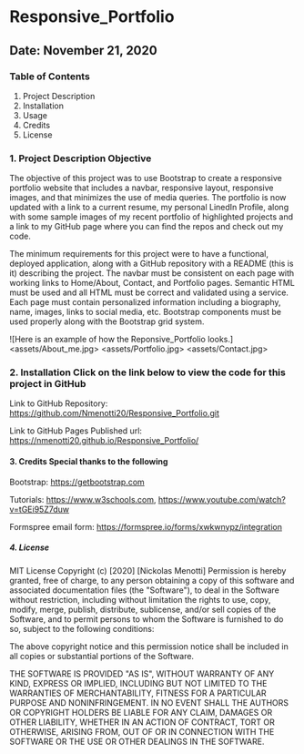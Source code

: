 # Responsive_Portfolio

## Date: November 21, 2020

### Table of Contents

1. Project Description
2. Installation
3. Usage
4. Credits
5. License  

### 1. Project Description Objective

The objective of this project was to use Bootstrap to create a responsive portfolio website that includes a navbar, responsive layout, responsive images, and that minimizes the use of media queries. The portfolio is now updated with a link to a current resume, my personal LinedIn Profile, along with some sample images of my recent portfolio of highlighted projects and a link to my GitHub page where you can find the repos and check out my code.

The minimum requirements for this project were to have a functional, deployed application, along with a GitHub repository with a README (this is it) describing the project. The navbar must be consistent on each page with working links to Home/About, Contact, and Portfolio pages. Semantic HTML must be used and all HTML must be correct and validated using a service. Each page must contain personalized information including a biography, name, images, links to social media, etc. Bootstrap components must be used properly along with the Bootstrap grid system.  

![Here is an example of how the Reponsive_Portfolio looks.] <assets/About_me.jpg> <assets/Portfolio.jpg> <assets/Contact.jpg>

### 2. Installation Click on the link below to view the code for this project in GitHub

Link to GitHub Repository: <https://github.com/Nmenotti20/Responsive_Portfolio.git>

Link to GitHub Pages Published url: <https://nmenotti20.github.io/Responsive_Portfolio/>

#### 3. Credits Special thanks to the following

Bootstrap: <https://getbootstrap.com>

Tutorials: <https://www.w3schools.com>, <https://www.youtube.com/watch?v=tGEi95Z7duw>

Formspree email form: <https://formspree.io/forms/xwkwnypz/integration>



##### 4. License

MIT License Copyright (c) [2020] [Nickolas Menotti] Permission is hereby granted, free of charge, to any person obtaining a copy of this software and associated documentation files (the "Software"), to deal in the Software without restriction, including without limitation the rights to use, copy, modify, merge, publish, distribute, sublicense, and/or sell copies of the Software, and to permit persons to whom the Software is furnished to do so, subject to the following conditions:

The above copyright notice and this permission notice shall be included in all copies or substantial portions of the Software.

THE SOFTWARE IS PROVIDED "AS IS", WITHOUT WARRANTY OF ANY KIND, EXPRESS OR IMPLIED, INCLUDING BUT NOT LIMITED TO THE WARRANTIES OF MERCHANTABILITY, FITNESS FOR A PARTICULAR PURPOSE AND NONINFRINGEMENT. IN NO EVENT SHALL THE AUTHORS OR COPYRIGHT HOLDERS BE LIABLE FOR ANY CLAIM, DAMAGES OR OTHER LIABILITY, WHETHER IN AN ACTION OF CONTRACT, TORT OR OTHERWISE, ARISING FROM, OUT OF OR IN CONNECTION WITH THE SOFTWARE OR THE USE OR OTHER DEALINGS IN THE SOFTWARE.
